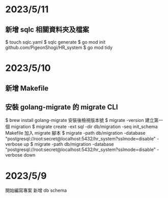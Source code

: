# 2023/5/11
## 新增 sqlc 相關資料夾及檔案
 $ touch sqlc.yaml
 $ sqlc generate 
 $ go mod init github.com/PigeonShogi/HR_system
 $ go mod tidy

# 2023/5/10
## 新增 Makefile
## 安裝 golang-migrate 的 migrate CLI
 $ brew install golang-migrate
安裝後檢視版本號
 $ migrate -version
建立第一個 migration
 $ migrate create -ext sql -dir db/migration -seq init_schema
Makefile 加入 migrate 腳本
 $ migrate -path db/migration -database "postgresql://root:secret@localhost:5432/hr_system?sslmode=disable" -verbose up
 $ migrate -path db/migration -database "postgresql://root:secret@localhost:5432/hr_system?sslmode=disable" -verbose down

# 2023/5/9
開始編寫專案
新增 db schema

